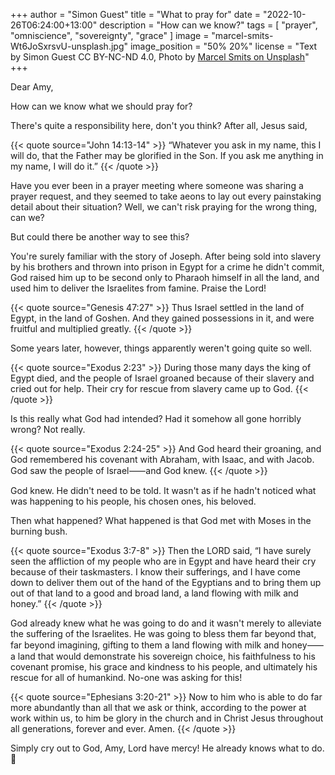 +++
author = "Simon Guest"
title = "What to pray for"
date = "2022-10-26T06:24:00+13:00"
description = "How can we know?"
tags = [ "prayer", "omniscience", "sovereignty", "grace" ]
image = "marcel-smits-Wt6JoSxrsvU-unsplash.jpg"
image_position = "50% 20%"
license = "Text by Simon Guest CC BY-NC-ND 4.0, Photo by [Marcel Smits on Unsplash](https://unsplash.com/photos/Wt6JoSxrsvU)"
+++

Dear Amy,

How can we know what we should pray for?

There's quite a responsibility here, don't you think? After all, Jesus said,

{{< quote source="John 14:13-14" >}}
“Whatever you ask in my name, this I will do, that the Father may be glorified in the Son. If you ask me anything in my name, I will do it.”
{{< /quote >}}

Have you ever been in a prayer meeting where someone was sharing a prayer request, and they seemed to take aeons to lay out every painstaking detail about their situation? Well, we can't risk praying for the wrong thing, can we?

But could there be another way to see this?

You're surely familiar with the story of Joseph. After being sold into slavery by his brothers and thrown into prison in Egypt for a crime he didn't commit, God raised him up to be second only to Pharaoh himself in all the land, and used him to deliver the Israelites from famine. Praise the Lord!

{{< quote source="Genesis 47:27" >}}
Thus Israel settled in the land of Egypt, in the land of Goshen. And they gained possessions in it, and were fruitful and multiplied greatly.
{{< /quote >}}

Some years later, however, things apparently weren't going quite so well.

{{< quote source="Exodus 2:23" >}}
During those many days the king of Egypt died, and the people of Israel groaned because of their slavery and cried out for help. Their cry for rescue from slavery came up to God.
{{< /quote >}}

Is this really what God had intended? Had it somehow all gone horribly wrong? Not really.

{{< quote source="Exodus 2:24-25" >}}
And God heard their groaning, and God remembered his covenant with Abraham, with Isaac, and with Jacob. God saw the people of Israel⸺and God knew.
{{< /quote >}}

God knew. He didn't need to be told. It wasn't as if he hadn't noticed what was happening to his people, his chosen ones, his beloved.

Then what happened? What happened is that God met with Moses in the burning bush.

{{< quote source="Exodus 3:7-8" >}}
Then the LORD said, “I have surely seen the affliction of my people who are in Egypt and have heard their cry because of their taskmasters. I know their sufferings, and I have come down to deliver them out of the hand of the Egyptians and to bring them up out of that land to a good and broad land, a land flowing with milk and honey.”
{{< /quote >}}

God already knew what he was going to do and it wasn't merely to alleviate the suffering of the Israelites. He was going to bless them far beyond that, far beyond imagining, gifting to them a land flowing with milk and honey⸺a land that would demonstrate his sovereign choice, his faithfulness to his covenant promise, his grace and kindness to his people, and ultimately his rescue for all of humankind. No-one was asking for this!

{{< quote source="Ephesians 3:20-21" >}}
Now to him who is able to do far more abundantly than all that we ask or think, according to the power at work within us, to him be glory in the church and in Christ Jesus throughout all generations, forever and ever. Amen.
{{< /quote >}}

Simply cry out to God, Amy, Lord have mercy! He already knows what to do. 🙏
